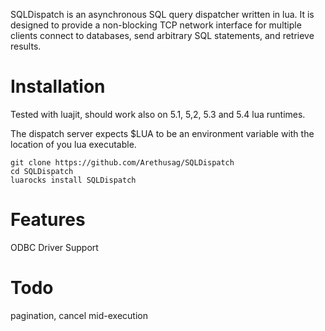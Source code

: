 SQLDispatch is an asynchronous SQL query dispatcher written in lua. It is designed to provide a non-blocking TCP network
interface for multiple clients connect to databases, send arbitrary SQL statements, and retrieve results.

# Installation

Tested with luajit, should work also on 5.1, 5,2, 5.3 and 5.4 lua runtimes. 

The dispatch server expects $LUA to be an 
environment variable with the location of you lua executable.

```
git clone https://github.com/Arethusag/SQLDispatch
cd SQLDispatch
luarocks install SQLDispatch
```

# Features

ODBC Driver Support

# Todo
pagination, cancel mid-execution

